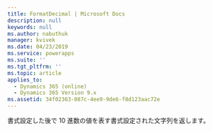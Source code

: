 ```yaml
---
title: FormatDecimal | Microsoft Docs
description: null
keywords: null
ms.author: nabuthuk
manager: kvivek
ms.date: 04/23/2019
ms.service: powerapps
ms.suite: ''
ms.tgt_pltfrm: ''
ms.topic: article
applies_to:
  - Dynamics 365 (online)
  - Dynamics 365 Version 9.x
ms.assetid: 34f02363-087c-4ee9-9de6-f8d123aac72e
---
```

書式設定した後で 10 進数の値を表す書式設定された文字列を返します。

